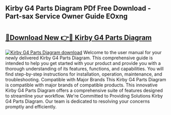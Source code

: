 ## Kirby G4 Parts Diagram PDf Free Download - Part-sax Service Owner Guide EOxng

# <h2><a href="http://dfkg0jl.blite.top/?on=Kirby+G4+Parts+Diagram">🔗Download New 👉🔴 Kirby G4 Parts Diagram</a></h2>

[![Kirby G4 Parts Diagram download](https://i.imgur.com/lujVjoI.png)](http://dfkg0jl.blite.top/?on=Kirby+G4+Parts+Diagram)
Welcome to the user manual for your newly delivered Kirby G4 Parts Diagram. This comprehensive guide is intended to help you get started with your product and provide you with a thorough understanding of its features, functions, and capabilities. You will find step-by-step instructions for installation, operation, maintenance, and troubleshooting. Compatible with Major Brands This Kirby G4 Parts Diagram is compatible with major brands of compatible products. This innovative Kirby G4 Parts Diagram offers a comprehensive suite of features designed to streamline your workflow. We're Committed to Providing Solutions Kirby G4 Parts Diagram. Our team is dedicated to resolving your concerns promptly and efficiently.
